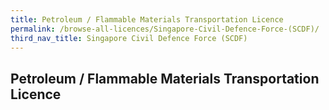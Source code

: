 ```yaml
---
title: Petroleum / Flammable Materials Transportation Licence
permalink: /browse-all-licences/Singapore-Civil-Defence-Force-(SCDF)/
third_nav_title: Singapore Civil Defence Force (SCDF)
---
```

## Petroleum / Flammable Materials Transportation Licence
